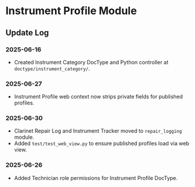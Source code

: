 # Instrument Profile Module

## Update Log

### 2025-06-16
- Created Instrument Category DocType and Python controller at `doctype/instrument_category/`.

### 2025-06-27
- Instrument Profile web context now strips private fields for published profiles.

### 2025-06-30
- Clarinet Repair Log and Instrument Tracker moved to `repair_logging` module.
- Added `test/test_web_view.py` to ensure published profiles load via web view.

### 2025-06-26
- Added Technician role permissions for Instrument Profile DocType.

